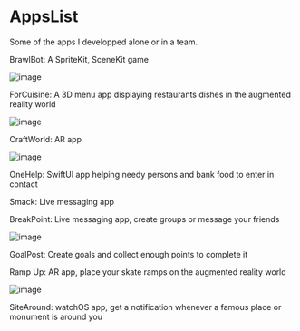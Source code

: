 # AppsList
Some of the apps I developped alone or in a team.


BrawlBot: A SpriteKit, SceneKit game


![image](https://user-images.githubusercontent.com/34959691/154285187-b99a74a4-c17c-4aad-ad65-af7112a18f64.png)



ForCuisine: A 3D menu app displaying restaurants dishes in the augmented reality world


![image](https://user-images.githubusercontent.com/34959691/154285199-e1b1f6c3-0989-488c-b3bb-326f4ff78c5c.png)



CraftWorld: AR app


![image](https://user-images.githubusercontent.com/34959691/154285219-9597071c-5e6c-4a27-9137-d0939529667d.png)



OneHelp: SwiftUI app helping needy persons and bank food to enter in contact

Smack: Live messaging app

BreakPoint: Live messaging app, create groups or message your friends


![image](https://user-images.githubusercontent.com/34959691/154285139-dff02c65-4880-4e8a-9bd6-4789aba563c9.png)



GoalPost: Create goals and collect enough points to complete it 

Ramp Up: AR app, place your skate ramps on the augmented reality world


![image](https://user-images.githubusercontent.com/34959691/154285091-fc9c65f5-4c53-49df-a6b8-2c6aec1dd415.png)



SiteAround: watchOS app, get a notification whenever a famous place or monument is around you
